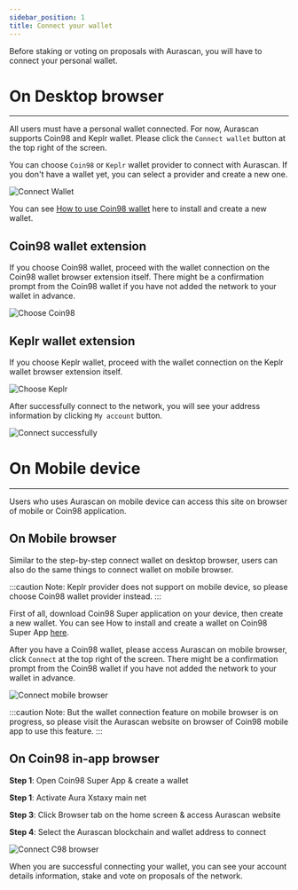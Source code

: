 ```yaml
---
sidebar_position: 1
title: Connect your wallet
---
```


Before staking or voting on proposals with Aurascan, you will have to connect your personal wallet. 

# On Desktop browser
---

All users must have a personal wallet connected. For now, Aurascan supports Coin98 and Keplr wallet. Please click the `Connect wallet` button at the top right of the screen.

You can choose `Coin98` or `Keplr` wallet provider to connect with Aurascan. If you don't have a wallet yet, you can select a provider and create a new one.

![Connect Wallet](/img/main/connect_wallet.png)

You can see [How to use Coin98 wallet](https://coin98.net/what-is-coin98-wallet) here to install and create a new wallet.

## Coin98 wallet extension
If you choose Coin98 wallet, proceed with the wallet connection on the Coin98 wallet browser extension itself. There might be a confirmation prompt from the Coin98 wallet if you have not added the network to your wallet in advance.

![Choose Coin98](/img/main/C98_wallet_extension.png)

## Keplr wallet extension
If you choose Keplr wallet, proceed with the wallet connection on the Keplr wallet browser extension itself.

![Choose Keplr](/img/main/Keplr_wallet_extension.png)

After successfully connect to the network, you will see your address information by clicking `My account` button.

![Connect successfully](/img/main/account_details.png)

# On Mobile device
---

Users who uses Aurascan on mobile device can access this site on browser of mobile or Coin98 application.

## On Mobile browser

Similar to the step-by-step connect wallet on desktop browser, users can also do the same things to connect wallet on mobile browser.

:::caution Note:
Keplr provider does not support on mobile device, so please choose Coin98 wallet provider instead.
:::

First of all, download Coin98 Super application on your device, then create a new wallet.
You can see How to install and create a wallet on Coin98 Super App [here](https://coin98.net/what-is-coin98-wallet).

After you have a Coin98 wallet, please access Aurascan on mobile browser, click `Connect` at the top right of the screen. There might be a confirmation prompt from the Coin98 wallet if you have not added the network to your wallet in advance.

![Connect mobile browser](/img/aurascan/Getting_Started_Connect_your_wallet_connect_c98_mobile.png)

:::caution Note:
But the wallet connection feature on mobile browser is on progress, so please visit the Aurascan website on browser of Coin98 mobile app to use this feature.
:::

## On Coin98 in-app browser

**Step 1**: Open Coin98 Super App & create a wallet 

**Step 1**: Activate Aura Xstaxy main net 

**Step 3**: Click Browser tab on the home screen & access Aurascan website

**Step 4**: Select the Aurascan blockchain and wallet address to connect

![Connect C98 browser](/img/main/C98_in_app_browser.png)

When you are successful connecting your wallet, you can see your account details information, stake and vote on proposals of the network.


